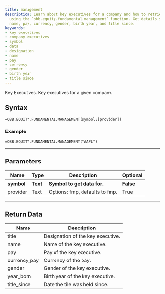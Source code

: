 ```yaml
---
title: management
description: Learn about key executives for a company and how to retrieve their data
  using the `obb.equity.fundamental.management` function. Get details such as designation,
  name, pay, currency, gender, birth year, and title since.
keywords: 
- key executives
- company executives
- symbol
- data
- designation
- name
- pay
- currency
- gender
- birth year
- title since
---
```


<!-- markdownlint-disable MD041 -->

Key Executives. Key executives for a given company.

## Syntax

```excel wordwrap
=OBB.EQUITY.FUNDAMENTAL.MANAGEMENT(symbol;[provider])
```

### Example

```excel wordwrap
=OBB.EQUITY.FUNDAMENTAL.MANAGEMENT("AAPL")
```

---

## Parameters

| Name | Type | Description | Optional |
| ---- | ---- | ----------- | -------- |
| **symbol** | **Text** | **Symbol to get data for.** | **False** |
| provider | Text | Options: fmp, defaults to fmp. | True |

---

## Return Data

| Name | Description |
| ---- | ----------- |
| title | Designation of the key executive.  |
| name | Name of the key executive.  |
| pay | Pay of the key executive.  |
| currency_pay | Currency of the pay.  |
| gender | Gender of the key executive.  |
| year_born | Birth year of the key executive.  |
| title_since | Date the tile was held since.  |
